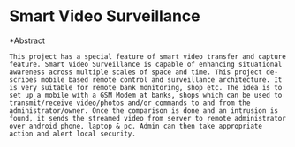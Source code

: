 # Smart Video Surveillance

*Abstract

    This project has a special feature of smart video transfer and capture feature. Smart Video Surveillance is capable of enhancing situational awareness across multiple scales of space and time. This project de-scribes mobile based remote control and surveillance architecture. It is very suitable for remote bank monitoring, shop etc. The idea is to set up a mobile with a GSM Modem at banks, shops which can be used to transmit/receive video/photos and/or commands to and from the administrator/owner. Once the comparison is done and an intrusion is found, it sends the streamed video from server to remote administrator over android phone, laptop & pc. Admin can then take appropriate action and alert local security.
